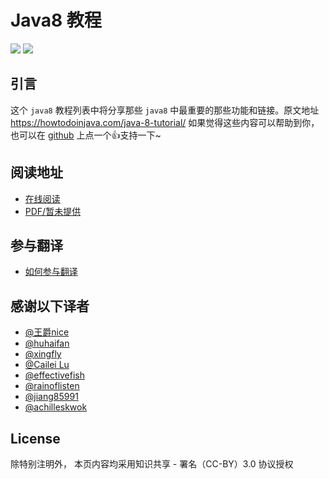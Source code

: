 # Java8 教程

[![](https://img.shields.io/badge/开源社区-junicorn-green.svg)](https://github.com/junicorn)
[![](https://img.shields.io/badge/知乎专栏-跟上Java8-blue.svg)](https://zhuanlan.zhihu.com/java8)

## 引言

这个 `java8` 教程列表中将分享那些 `java8` 中最重要的那些功能和链接。原文地址 https://howtodoinjava.com/java-8-tutorial/
如果觉得这些内容可以帮助到你，也可以在 [github](https://github.com/junicorn/java8-tutorial/stargazers) 上点一个👍支持一下~

## 阅读地址

- [在线阅读](https://junicorn.gitbooks.io/java8-tutorial)
- [PDF/暂未提供]()

## 参与翻译

- [如何参与翻译](https://github.com/junicorn/java8-tutorial/issues/2)

## 感谢以下译者

- [@王爵nice](https://github.com/biezhi)
- [@huhaifan](https://github.com/huhaifan)
- [@xingfly](https://github.com/xingfly)
- [@Cailei Lu](https://github.com/vzardlloo)
- [@effectivefish](https://github.com/effectivefish)
- [@rainoflisten](https://github.com/rainoflisten)
- [@jiang85991](https://github.com/jiang85991)
- [@achilleskwok](https://github.com/achilleskwok)

## License

除特别注明外， 本页内容均采用知识共享 - 署名（CC-BY）3.0 协议授权